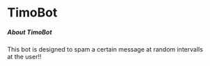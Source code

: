 # TimoBot
##### About TimoBot
This bot is designed to spam a certain message at random intervalls <br>
at the user!!